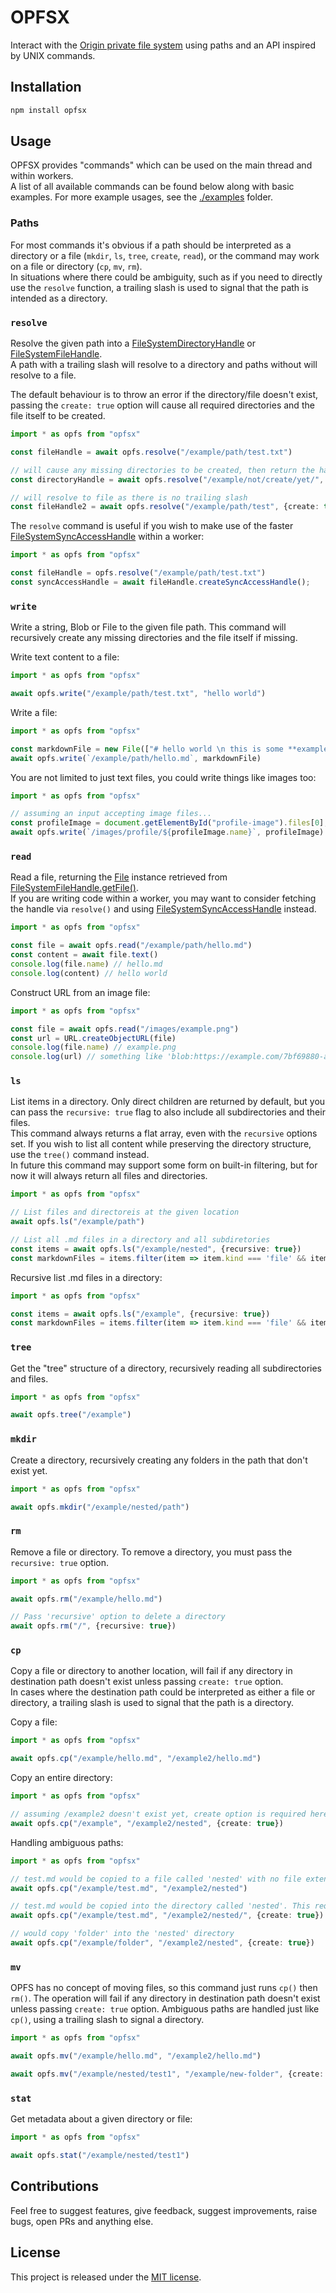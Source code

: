 # OPFSX

Interact with the [Origin private file system](https://developer.mozilla.org/en-US/docs/Web/API/File_System_API/Origin_private_file_system) using paths and an API inspired by UNIX commands.

## Installation
```bash
npm install opfsx
```

## Usage
OPFSX provides "commands" which can be used on the main thread and within workers.  
A list of all available commands can be found below along with basic examples. For more example usages, see the [./examples](./examples) folder.

### Paths
For most commands it's obvious if a path should be interpreted as a directory or a file (`mkdir`, `ls`, `tree`, `create`, `read`), or the command may work on a file or directory (`cp`, `mv`, `rm`).  
In situations where there could be ambiguity, such as if you need to directly use the `resolve` function, a trailing slash is used to signal that the path is intended as a directory.

### `resolve`
Resolve the given path into a [FileSystemDirectoryHandle](https://developer.mozilla.org/en-US/docs/Web/API/FileSystemDirectoryHandle) or [FileSystemFileHandle](https://developer.mozilla.org/en-US/docs/Web/API/FileSystemFileHandle).  
A path with a trailing slash will resolve to a directory and paths without will resolve to a file.

The default behaviour is to throw an error if the directory/file doesn't exist, passing the `create: true` option will cause all required directories and the file itself to be created.

```ts
import * as opfs from "opfsx"

const fileHandle = await opfs.resolve("/example/path/test.txt")

// will cause any missing directories to be created, then return the handle for the 'yet' directory
const directoryHandle = await opfs.resolve("/example/not/create/yet/", {create: true})

// will resolve to file as there is no trailing slash
const fileHandle2 = await opfs.resolve("/example/path/test", {create: true})
```

The `resolve` command is useful if you wish to make use of the faster [FileSystemSyncAccessHandle](https://developer.mozilla.org/en-US/docs/Web/API/FileSystemSyncAccessHandle) within a worker:
```ts
import * as opfs from "opfsx"

const fileHandle = opfs.resolve("/example/path/test.txt")
const syncAccessHandle = await fileHandle.createSyncAccessHandle();
```

### `write`
Write a string, Blob or File to the given file path. This command will recursively create any missing directories and the file itself if missing.

Write text content to a file:
```ts
import * as opfs from "opfsx"

await opfs.write("/example/path/test.txt", "hello world")
```

Write a file:
```ts
import * as opfs from "opfsx"

const markdownFile = new File(["# hello world \n this is some **example** markdown"], "hello.md", {type: "text/markdown"})
await opfs.write(`/example/path/hello.md`, markdownFile)
```

You are not limited to just text files, you could write things like images too:
```ts
import * as opfs from "opfsx"

// assuming an input accepting image files...
const profileImage = document.getElementById("profile-image").files[0];
await opfs.write(`/images/profile/${profileImage.name}`, profileImage)
```

### `read`
Read a file, returning the [File](https://developer.mozilla.org/en-US/docs/Web/API/File) instance retrieved from [FileSystemFileHandle.getFile()](https://developer.mozilla.org/en-US/docs/Web/API/FileSystemFileHandle/getFile).  
If you are writing code within a worker, you may want to consider fetching the handle via `resolve()` and using [FileSystemSyncAccessHandle](https://developer.mozilla.org/en-US/docs/Web/API/FileSystemSyncAccessHandle) instead.

```ts
import * as opfs from "opfsx"

const file = await opfs.read("/example/path/hello.md")
const content = await file.text()
console.log(file.name) // hello.md
console.log(content) // hello world
```

Construct URL from an image file:
```ts
import * as opfs from "opfsx"

const file = await opfs.read("/images/example.png")
const url = URL.createObjectURL(file)
console.log(file.name) // example.png
console.log(url) // something like 'blob:https://example.com/7bf69880-a2d0-4a12-81a8-56637cc80b23' which you could now add to an <img/> element
```

### `ls`
List items in a directory. Only direct children are returned by default, but you can pass the `recursive: true` flag to also include all subdirectories and their files.  
This command always returns a flat array, even with the `recursive` options set. If you wish to list all content while preserving the directory structure, use the `tree()` command instead.  
In future this command may support some form on built-in filtering, but for now it will always return all files and directories.

```ts
import * as opfs from "opfsx"

// List files and directoreis at the given location
await opfs.ls("/example/path")

// List all .md files in a directory and all subdiretories
const items = await opfs.ls("/example/nested", {recursive: true})
const markdownFiles = items.filter(item => item.kind === 'file' && item.name.endsWith('.md'))
```

Recursive list .md files in a directory:
```ts
import * as opfs from "opfsx"

const items = await opfs.ls("/example", {recursive: true})
const markdownFiles = items.filter(item => item.kind === 'file' && item.name.endsWith('.md'))
```

### `tree`
Get the "tree" structure of a directory, recursively reading all subdirectories and files.

```ts
import * as opfs from "opfsx"

await opfs.tree("/example")
```

### `mkdir`
Create a directory, recursively creating any folders in the path that don't exist yet.

```ts
import * as opfs from "opfsx"

await opfs.mkdir("/example/nested/path")
```

### `rm`
Remove a file or directory. To remove a directory, you must pass the `recursive: true` option.

```ts
import * as opfs from "opfsx"

await opfs.rm("/example/hello.md")

// Pass 'recursive' option to delete a directory
await opfs.rm("/", {recursive: true})
```

### `cp`
Copy a file or directory to another location, will fail if any directory in destination path doesn't exist unless passing `create: true` option.  
In cases where the destination path could be interpreted as either a file or directory, a trailing slash is used to signal that the path is a directory.

Copy a file:
```ts
import * as opfs from "opfsx"

await opfs.cp("/example/hello.md", "/example2/hello.md")
```

Copy an entire directory:
```ts
import * as opfs from "opfsx"

// assuming /example2 doesn't exist yet, create option is required here
await opfs.cp("/example", "/example2/nested", {create: true})
```

Handling ambiguous paths:
```ts
import * as opfs from "opfsx"

// test.md would be copied to a file called 'nested' with no file extension:
await opfs.cp("/example/test.md", "/example2/nested")

// test.md would be copied into the directory called 'nested'. This requires the `create` option if the directory doesn't exist yet.
await opfs.cp("/example/test.md", "/example2/nested/", {create: true})

// would copy 'folder' into the 'nested' directory
await opfs.cp("/example/folder", "/example2/nested", {create: true})
```

### `mv`
OPFS has no concept of moving files, so this command just runs `cp()` then `rm()`.
The operation will fail if any directory in destination path doesn't exist unless passing `create: true` option.
Ambiguous paths are handled just like `cp()`, using a trailing slash to signal a directory.

```ts
import * as opfs from "opfsx"

await opfs.mv("/example/hello.md", "/example2/hello.md")

await opfs.mv("/example/nested/test1", "/example/new-folder", {create: true})
```

### `stat`

Get metadata about a given directory or file:
```ts
import * as opfs from "opfsx"

await opfs.stat("/example/nested/test1")
```

## Contributions
Feel free to suggest features, give feedback, suggest improvements, raise bugs, open PRs and anything else.

## License
This project is released under the [MIT license](./license.txt).

